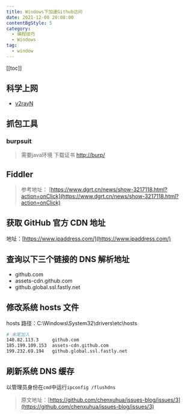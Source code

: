 ```yaml
---
title: Windows下加速Github访问
date: 2021-12-08 20:08:00
contentBgStyle: 5
category: 
  - 编程技巧
  - Windows
tag: 
  - window
---
```


<!-- more -->
[[toc]]

## 科学上网

- [v2rayN](https://github.com/2dust/v2rayN/releases)

## 抓包工具

### burpsuit

> 需要java环境
> 下载证书 [http://burp/](http://burp/)

## Fiddler

> 参考地址： [https://www.dgrt.cn/news/show-3217118.html?action=onClick](https://www.dgrt.cn/news/show-3217118.html?action=onClick)

## 获取 GitHub 官方 CDN 地址

地址：[https://www.ipaddress.com/](https://www.ipaddress.com/)

## 查询以下三个链接的 DNS 解析地址

- github.com
- assets-cdn.github.com
- github.global.ssl.fastly.net

## 修改系统 hosts 文件

hosts 路径：C:\Windows\System32\drivers\etc\hosts

```bash
# 末尾加入
140.82.113.3     github.com
185.199.109.153  assets-cdn.github.com
199.232.69.194   github.global.ssl.fastly.net
```

## 刷新系统 DNS 缓存

以管理员身份在`cmd`中运行`ipconfig /flushdns`

> 原文地址：[https://github.com/chenxuhua/issues-blog/issues/3](https://github.com/chenxuhua/issues-blog/issues/3)
